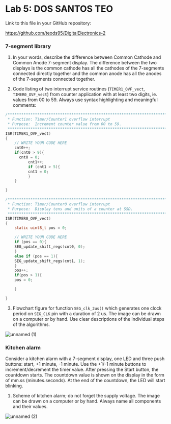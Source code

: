 # Lab 5: DOS SANTOS TEO

Link to this file in your GitHub repository:

https://github.com/teods95/DigitalElectronics-2


### 7-segment library

1. In your words, describe the difference between Common Cathode and Common Anode 7-segment display.
The difference between the two displays is the common cathode has all the cathodes of the 7-segments connected directly together and the common anode has all the anodes of the 7-segments connected together.

2. Code listing of two interrupt service routines (`TIMER1_OVF_vect`, `TIMER0_OVF_vect`) from counter application with at least two digits, ie. values from 00 to 59. Always use syntax highlighting and meaningful comments:

```c
/**********************************************************************
 * Function: Timer/Counter1 overflow interrupt
 * Purpose:  Increment counter value from 00 to 59.
 **********************************************************************/
ISR(TIMER1_OVF_vect)
{
    // WRITE YOUR CODE HERE
    cnt0++;
	if(cnt0 > 9){
	  cnt0 = 0;
    	  cnt1++;
	      if (cnt1 > 5){
		  cnt1 = 0;				
	      }
	}

}
```

```c
/**********************************************************************
 * Function: Timer/Counter0 overflow interrupt
 * Purpose:  Display tens and units of a counter at SSD.
 **********************************************************************/
ISR(TIMER0_OVF_vect)
{
    static uint8_t pos = 0;

    // WRITE YOUR CODE HERE
    if (pos == 0){
	SEG_update_shift_regs(cnt0, 0);
    }
    else if (pos == 1){
	SEG_update_shift_regs(cnt1, 1);
    }
    pos++;
    if(pos > 1){
	pos = 0;

    }

}
```

3. Flowchart figure for function `SEG_clk_2us()` which generates one clock period on `SEG_CLK` pin with a duration of 2&nbsp;us. The image can be drawn on a computer or by hand. Use clear descriptions of the individual steps of the algorithms.

 ![unnamed (1)](https://user-images.githubusercontent.com/60385716/146598954-fe9a3766-de7d-4d4b-afb8-cab1895d460d.jpg)



### Kitchen alarm

Consider a kitchen alarm with a 7-segment display, one LED and three push buttons: start, +1 minute, -1 minute. Use the +1/-1 minute buttons to increment/decrement the timer value. After pressing the Start button, the countdown starts. The countdown value is shown on the display in the form of mm.ss (minutes.seconds). At the end of the countdown, the LED will start blinking.

1. Scheme of kitchen alarm; do not forget the supply voltage. The image can be drawn on a computer or by hand. Always name all components and their values.

 ![unnamed (2)](https://user-images.githubusercontent.com/60385716/146598985-0da4fd04-5597-4ca4-b137-391b4a32a47a.jpg)


